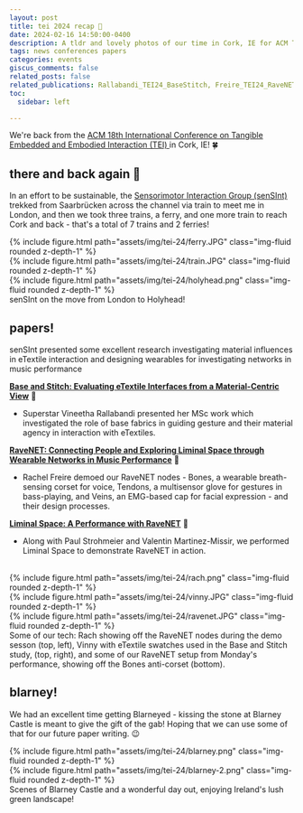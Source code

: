 ```yaml
---
layout: post
title: tei 2024 recap 🧶
date: 2024-02-16 14:50:00-0400
description: A tldr and lovely photos of our time in Cork, IE for ACM TEI 2024
tags: news conferences papers
categories: events
giscus_comments: false
related_posts: false
related_publications: Rallabandi_TEI24_BaseStitch, Freire_TEI24_RaveNETWiP, Freire_TEI24_RaveNETPerf
toc:
  sidebar: left

---
```


We're back from the <a href = "https://tei.acm.org/2024/">ACM 18th International Conference on Tangible Embedded and Embodied Interaction (TEI) </a> in Cork, IE! 🍀

## there and back again 🚢

In an effort to be sustainable, the <a href ="https://sensint.mpi-inf.mpg.de/">Sensorimotor Interaction Group (senSInt)</a> trekked from Saarbrücken across the channel via train to meet me in London, and then we took three trains, a ferry, and one more train to reach Cork and back - that's a total of 7 trains and 2 ferries!

<div class="row mt-3">
    <div class="col-sm mt-3 mt-md-0">
        {% include figure.html path="assets/img/tei-24/ferry.JPG" class="img-fluid rounded z-depth-1" %}
    </div>
    <div class="col-sm mt-3 mt-md-0">
        {% include figure.html path="assets/img/tei-24/train.JPG" class="img-fluid rounded z-depth-1" %}
    </div>
</div>
<div class="row">
    <div class="col-sm mt-3 mt-md-0">
        {% include figure.html path="assets/img/tei-24/holyhead.png" class="img-fluid rounded z-depth-1" %}
    </div>
</div>
<div class="caption">
    senSInt on the move from London to Holyhead!
</div>

## papers! 

senSInt presented some excellent research investigating material influences in eTextile interaction and designing wearables for investigating networks in music performance

**<a href="https://dl.acm.org/doi/10.1145/3623509.3633363">Base and Stitch: Evaluating eTextile Interfaces from a Material-Centric View</a>** 🧶

- Superstar Vineetha Rallabandi presented her MSc work which investigated the role of base fabrics in guiding gesture and their material agency in interaction with eTextiles.

**<a href="https://dl.acm.org/doi/10.1145/3623509.3635270">RaveNET: Connecting People and Exploring Liminal Space through Wearable Networks in Music Performance</a>** 🧢

- Rachel Freire demoed our RaveNET nodes - Bones, a wearable breath-sensing corset for voice, Tendons, a multisensor glove for gestures in bass-playing, and Veins, an EMG-based cap for facial expression - and their design processes.

**<a href="https://dl.acm.org/doi/10.1145/3623509.3635337">Liminal Space: A Performance with RaveNET</a>** 🎤

- Along with Paul Strohmeier and Valentin Martinez-Missir, we performed Liminal Space to demonstrate RaveNET in action.

<br>

<div class="row mt-3">
    <div class="col-sm mt-3 mt-md-0">
        {% include figure.html path="assets/img/tei-24/rach.png" class="img-fluid rounded z-depth-1" %}
    </div>
    <div class="col-sm mt-3 mt-md-0">
        {% include figure.html path="assets/img/tei-24/vinny.JPG" class="img-fluid rounded z-depth-1" %}
    </div>
</div>
<div class="row">
    <div class="col-sm mt-3 mt-md-0">
        {% include figure.html path="assets/img/tei-24/ravenet.JPG" class="img-fluid rounded z-depth-1" %}
    </div>
</div>
<div class="caption">
    Some of our tech: Rach showing off the RaveNET nodes during the demo sesson (top, left), Vinny with eTextile swatches used in the Base and Stitch study, (top, right), and some of our RaveNET setup from Monday's performance, showing off the Bones anti-corset (bottom).
</div>

## blarney!

We had an excellent time getting Blarneyed - kissing the stone at Blarney Castle is meant to give the gift of the gab! Hoping that we can use some of that for our future paper writing. 😉

<div class="row mt-3">
    <div class="col-sm mt-3 mt-md-0">
        {% include figure.html path="assets/img/tei-24/blarney.png" class="img-fluid rounded z-depth-1" %}
    </div>
    <div class="col-sm mt-3 mt-md-0">
        {% include figure.html path="assets/img/tei-24/blarney-2.png" class="img-fluid rounded z-depth-1" %}
    </div>
</div>
<div class="caption">
    Scenes of Blarney Castle and a wonderful day out, enjoying Ireland's lush green landscape!
</div>


<!-- To add a table of contents to a post as a sidebar, simply add
```yml
toc:
  sidebar: left
```
to the front matter of the post. The table of contents will be automatically generated from the headings in the post. If you wish to display the sidebar to the right, simply change `left` to `right`. -->




